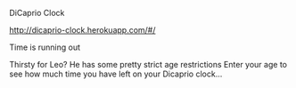 DiCaprio Clock

http://dicaprio-clock.herokuapp.com/#/

Time is running out

Thirsty for Leo? He has some pretty strict age restrictions Enter your age to see how much time you have left on your Dicaprio clock...
